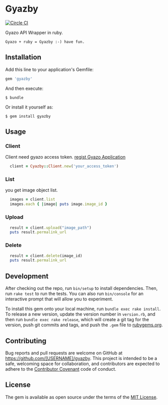 # Gyazby

[![Circle CI](https://circleci.com/gh/yutakakinjyo/gyazby.svg?style=svg)](https://circleci.com/gh/yutakakinjyo/gyazby)

Gyazo API Wrapper in ruby.  

`Gyazo + ruby = Gyazby :-) have fun.`

## Installation

Add this line to your application's Gemfile:

```ruby
gem 'gyazby'
```

And then execute:

    $ bundle

Or install it yourself as:

    $ gem install gyazby

## Usage

### Client

Client need gyazo access token. [regist Gyazo Application](https://gyazo.com/oauth/applications)

```ruby
  client = Cyazby::Client.new('your_access_token')
```

### List

you get image object list.

```ruby
  images = client.list
  images.each { |image| puts image.image_id }
```

### Upload

```ruby
  result = client.upload("image_path")
  puts result.permalink_url
```

### Delete

```ruby
  result = client.delete(image_id)
  puts result.permalink_url
```

## Development

After checking out the repo, run `bin/setup` to install dependencies. Then, run `rake test` to run the tests. You can also run `bin/console` for an interactive prompt that will allow you to experiment.

To install this gem onto your local machine, run `bundle exec rake install`. To release a new version, update the version number in `version.rb`, and then run `bundle exec rake release`, which will create a git tag for the version, push git commits and tags, and push the `.gem` file to [rubygems.org](https://rubygems.org).

## Contributing

Bug reports and pull requests are welcome on GitHub at https://github.com/[USERNAME]/gyazby. This project is intended to be a safe, welcoming space for collaboration, and contributors are expected to adhere to the [Contributor Covenant](contributor-covenant.org) code of conduct.


## License

The gem is available as open source under the terms of the [MIT License](http://opensource.org/licenses/MIT).

